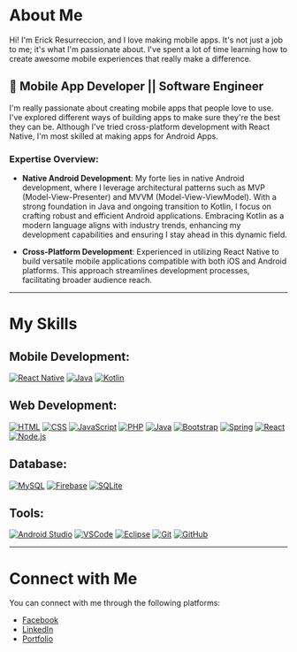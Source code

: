 # About Me

Hi! I'm Erick Resurreccion, and I love making mobile apps. It's not just a job to me; it's what I'm passionate about. I've spent a lot of time learning how to create awesome mobile experiences that really make a difference.

## 📱 Mobile App Developer || Software Engineer

I'm really passionate about creating mobile apps that people love to use. I've explored different ways of building apps to make sure they're the best they can be. Although I've tried cross-platform development with React Native, I'm most skilled at making apps for Android Apps.

### Expertise Overview:

- **Native Android Development**: My forte lies in native Android development, where I leverage architectural patterns such as MVP (Model-View-Presenter) and MVVM (Model-View-ViewModel). With a strong foundation in Java and ongoing transition to Kotlin, I focus on crafting robust and efficient Android applications. Embracing Kotlin as a modern language aligns with industry trends, enhancing my development capabilities and ensuring I stay ahead in this dynamic field.

- **Cross-Platform Development**: Experienced in utilizing React Native to build versatile mobile applications compatible with both iOS and Android platforms. This approach streamlines development processes, facilitating broader audience reach.

---

# My Skills

## Mobile Development:

[![React Native](https://skillicons.dev/icons?i=react)](https://skillicons.dev)
[![Java](https://skillicons.dev/icons?i=java)](https://skillicons.dev)
[![Kotlin](https://skillicons.dev/icons?i=kotlin)](https://skillicons.dev)

## Web Development:

[![HTML](https://skillicons.dev/icons?i=html)](https://skillicons.dev)
[![CSS](https://skillicons.dev/icons?i=css)](https://skillicons.dev)
[![JavaScript](https://skillicons.dev/icons?i=js)](https://skillicons.dev)
[![PHP](https://skillicons.dev/icons?i=php)](https://skillicons.dev)
[![Java](https://skillicons.dev/icons?i=java)](https://skillicons.dev)
[![Bootstrap](https://skillicons.dev/icons?i=bootstrap)](https://skillicons.dev)
[![Spring](https://skillicons.dev/icons?i=spring)](https://skillicons.dev)
[![React](https://skillicons.dev/icons?i=react)](https://skillicons.dev)
[![Node.js](https://skillicons.dev/icons?i=nodejs)](https://skillicons.dev)

## Database:

[![MySQL](https://skillicons.dev/icons?i=mysql)](https://skillicons.dev)
[![Firebase](https://skillicons.dev/icons?i=firebase)](https://skillicons.dev)
[![SQLite](https://skillicons.dev/icons?i=sqlite)](https://skillicons.dev)

## Tools:

[![Android Studio](https://skillicons.dev/icons?i=androidstudio)](https://skillicons.dev)
[![VSCode](https://skillicons.dev/icons?i=vscode)](https://skillicons.dev)
[![Eclipse](https://skillicons.dev/icons?i=eclipse)](https://skillicons.dev)
[![Git](https://skillicons.dev/icons?i=git)](https://skillicons.dev)
[![GitHub](https://skillicons.dev/icons?i=github)](https://skillicons.dev)

---

# Connect with Me

You can connect with me through the following platforms:

- [Facebook](https://www.facebook.com/ResurreccionErick/)
- [LinkedIn](https://www.linkedin.com/in/erick-resurreccion-624b42248/)
- [Portfolio](https://resurreccionerick.github.io/)

